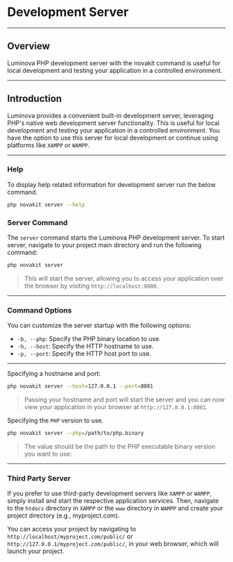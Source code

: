 # Development Server

***

## Overview

Luminova PHP development server with the novakit command is useful for local development and testing your application in a controlled environment.

***

## Introduction

Luminova provides a convenient built-in development server, leveraging PHP's native web development server functionality. This is useful for local development and testing your application in a controlled environment. You have the option to use this server for local development or continue using platforms like `XAMPP` or `WAMPP`.

***

### Help
To display help related information for development server run the below command.

```bash
php novakit server --help
```

### Server Command

The `server` command starts the Luminova PHP development server. To start server, navigate to your project main directory and run the following command:

```bash
php novakit server
```

> This will start the server, allowing you to access your application over the browser by visiting `http://localhost:8080`.

***

### Command Options

You can customize the server startup with the following options:

- `-b, --php`: Specify the PHP binary location to use.
- `-h, --host`: Specify the HTTP hostname to use.
- `-p, --port`: Specify the HTTP host port to use.

***

Specifying a hostname and port:

```bash
php novakit server --host=127.0.0.1 --port=8081
```

> Passing your hostname and port will start the server and you can now view your application in your browser at `http://127.0.0.1:8081`.

Specifying the `PHP` version to use.

```bash
php novakit server --php=/path/to/php.binary
```
> The value should be the path to the PHP executable binary version you want to use:

***

### Third Party Server

If you prefer to use third-party development servers like `XAMPP` or `WAMPP`, simply install and start the respective application services. Then, navigate to the `htdocs` directory in `XAMPP` or the `www` directory in `WAMPP` and create your project directory (e.g., myproject.com).

You can access your project by navigating to `http://localhost/myproject.com/public/` or `http://127.0.0.1/myproject.com/public/`, in your web browser, which will launch your project.
